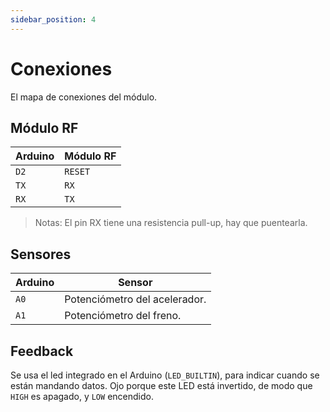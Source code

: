 ```yaml
---
sidebar_position: 4
---
```


# Conexiones
El mapa de conexiones del módulo.

## Módulo RF
| Arduino | Módulo RF   |
|---------|-------------|
| `D2`    | `RESET`     |
| `TX`    | `RX`        |
| `RX`    | `TX`        |

> Notas:
> El pin RX tiene una resistencia pull-up, hay que puentearla.

## Sensores
| Arduino | Sensor                        |
|---------|-------------------------------|
| `A0`    | Potenciómetro del acelerador. |
| `A1`    | Potenciómetro del freno.      |

## Feedback
Se usa el led integrado en el Arduino (`LED_BUILTIN`), para indicar cuando se están mandando datos. Ojo porque este LED está invertido, de modo que `HIGH` es apagado, y `LOW` encendido.
